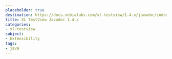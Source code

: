 ```yaml
---
placeholder: true
destination: https://docs.xebialabs.com/xl-testview/1.4.x/javadoc/index.html
title: XL TestView Javadoc 1.4.x
categories: 
- xl-testview
subject:
- Extensibility
tags:
- java
---
```


